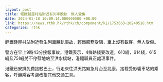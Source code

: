 ```yaml
---
layout: post
title: 輕鐵鍾屋村站附近有列車脫軌　無人受傷
date: 2024-05-18 10:09:14.000000000 +08:00
link: https://news.rthk.hk/rthk/ch/component/k2/1753663-20240518.htm
categories: rthk
---
```


輕鐵鍾屋村站附近發生列車脫軌事故，輕鐵服務受阻，車上沒有載客，無人受傷。

警方在早上9時43分接報事故。港鐵表示，4條路綫要改道，610綫，614綫，615綫及751綫將不停藍地站至洪水橋站，港鐵職員正處理事件。

港鐵已安排免費接駁巴士，行走來往洪天路緊急月台至兆康，接載受影響車站的乘客，呼籲乘客考慮改搭其他交通工具。
